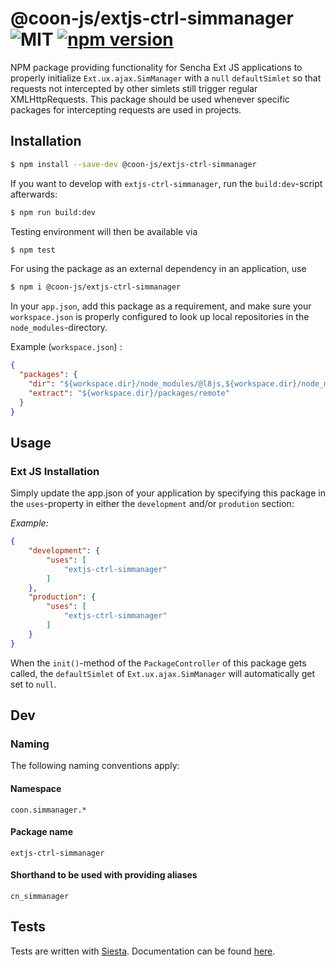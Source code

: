 # @coon-js/extjs-ctrl-simmanager ![MIT](https://img.shields.io/npm/l/@coon-js/extjs-ctrl-simmanager) [![npm version](https://badge.fury.io/js/@coon-js%2Fextjs-ctrl-simmanager.svg)](https://badge.fury.io/js/@coon-js%2Fextjs-ctrl-simmanager)

NPM package providing functionality for Sencha Ext JS applications to properly initialize  `Ext.ux.ajax.SimManager` 
with a `null` `defaultSimlet` so that requests not intercepted by other simlets still trigger regular
XMLHttpRequests. This package should be used whenever specific packages for intercepting 
requests are used in projects.

## Installation
```bash 
$ npm install --save-dev @coon-js/extjs-ctrl-simmanager
```

If you want to develop with `extjs-ctrl-simmanager`, run the `build:dev`-script afterwards:
```bash
$ npm run build:dev
```
Testing environment will then be available via

```bash
$ npm test
```

For using the package as an external dependency in an application, use
```bash
$ npm i @coon-js/extjs-ctrl-simmanager
```
In your `app.json`, add this package as a requirement, and make sure your   `workspace.json`
is properly configured to look up local repositories in the `node_modules`-directory.

Example (`workspace.json`) :
```json 
{
  "packages": {
    "dir": "${workspace.dir}/node_modules/@l8js,${workspace.dir}/node_modules/@conjoon,${workspace.dir}/node_modules/@coon-js,${workspace.dir}/packages/local,${workspace.dir}/packages,${workspace.dir}/node_modules/@sencha/ext-${toolkit.name},${workspace.dir}/node_modules/@sencha/ext-${toolkit.name}-treegrid,${workspace.dir}/node_modules/@sencha/ext-${toolkit.name}-theme-base,${workspace.dir}/node_modules/@sencha/ext-${toolkit.name}-theme-ios,${workspace.dir}/node_modules/@sencha/ext-${toolkit.name}-theme-material,${workspace.dir}/node_modules/@sencha/ext-${toolkit.name}-theme-aria,${workspace.dir}/node_modules/@sencha/ext-${toolkit.name}-theme-neutral,${workspace.dir}/node_modules/@sencha/ext-${toolkit.name}-theme-classic,${workspace.dir}/node_modules/@sencha/ext-${toolkit.name}-theme-gray,${workspace.dir}/node_modules/@sencha/ext-${toolkit.name}-theme-crisp,${workspace.dir}/node_modules/@sencha/ext-${toolkit.name}-theme-crisp-touch,${workspace.dir}/node_modules/@sencha/ext-${toolkit.name}-theme-neptune,${workspace.dir}/node_modules/@sencha/ext-${toolkit.name}-theme-neptune-touch,${workspace.dir}/node_modules/@sencha/ext-${toolkit.name}-theme-triton,${workspace.dir}/node_modules/@sencha/ext-${toolkit.name}-theme-graphite,${workspace.dir}/node_modules/@sencha/ext-${toolkit.name}-theme-material,${workspace.dir}/node_modules/@sencha/ext-calendar,${workspace.dir}/node_modules/@sencha/ext-charts,${workspace.dir}/node_modules/@sencha/ext-d3,${workspace.dir}/node_modules/@sencha/ext-exporter,${workspace.dir}/node_modules/@sencha/ext-pivot,${workspace.dir}/node_modules/@sencha/ext-pivot-d3,${workspace.dir}/node_modules/@sencha/ext-ux,${workspace.dir}/node_modules/@sencha/ext-font-ios",
    "extract": "${workspace.dir}/packages/remote"
  }
}
```

## Usage
### Ext JS Installation
Simply update the app.json of your application by specifying this package in the `uses`-property in either the `development` and/or `prodution` section:

*Example:*
````json
{
    "development": {
        "uses": [
            "extjs-ctrl-simmanager"
        ]
    },
    "production": {
        "uses": [
            "extjs-ctrl-simmanager"
        ]
    }
}
````

When the `init()`-method of the `PackageController` of this package gets called, the `defaultSimlet` of `Ext.ux.ajax.SimManager` will
automatically get set to `null`.


## Dev
### Naming
The following naming conventions apply:

#### Namespace
`coon.simmanager.*`
#### Package name
`extjs-ctrl-simmanager`
#### Shorthand to be used with providing aliases
`cn_simmanager`

## Tests
Tests are written with [Siesta](https://bryntum.com/siesta). Documentation can be found [here](./tests/README.md).
